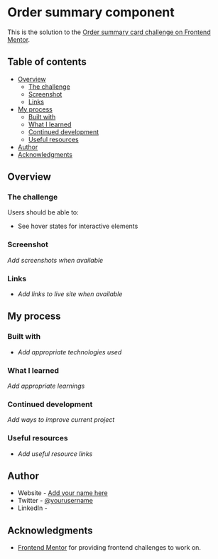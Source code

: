 # Order summary component

This is the solution to the [Order summary card challenge on Frontend Mentor](https://www.frontendmentor.io/challenges/order-summary-component-QlPmajDUj).

## Table of contents

- [Overview](#overview)
  - [The challenge](#the-challenge)
  - [Screenshot](#screenshot)
  - [Links](#links)
- [My process](#my-process)
  - [Built with](#built-with)
  - [What I learned](#what-i-learned)
  - [Continued development](#continued-development)
  - [Useful resources](#useful-resources)
- [Author](#author)
- [Acknowledgments](#acknowledgments)

## Overview

### The challenge

Users should be able to:

- See hover states for interactive elements

### Screenshot

*Add screenshots when available*

### Links

- *Add links to live site when available*

## My process

### Built with

- *Add appropriate technologies used*

### What I learned

*Add appropriate learnings*

### Continued development

*Add ways to improve current project*

### Useful resources

- *Add useful resource links*

## Author

- Website - [Add your name here](https://www.your-site.com)
- Twitter - [@yourusername](https://www.twitter.com/yourusername)
- LinkedIn - 

## Acknowledgments

- [Frontend Mentor](https://www.frontendmentor.io/) for providing frontend challenges to work on.
